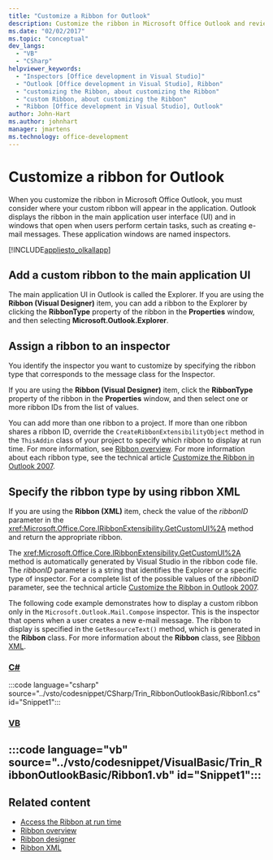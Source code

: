 ```yaml
---
title: "Customize a Ribbon for Outlook"
description: Customize the ribbon in Microsoft Office Outlook and review consideration for your application, such as the location of the ribbon.
ms.date: "02/02/2017"
ms.topic: "conceptual"
dev_langs:
  - "VB"
  - "CSharp"
helpviewer_keywords:
  - "Inspectors [Office development in Visual Studio]"
  - "Outlook [Office development in Visual Studio], Ribbon"
  - "customizing the Ribbon, about customizing the Ribbon"
  - "custom Ribbon, about customizing the Ribbon"
  - "Ribbon [Office development in Visual Studio], Outlook"
author: John-Hart
ms.author: johnhart
manager: jmartens
ms.technology: office-development
---
```

# Customize a ribbon for Outlook

  When you customize the ribbon in Microsoft Office Outlook, you must consider where your custom ribbon will appear in the application. Outlook displays the ribbon in the main application user interface (UI) and in windows that open when users perform certain tasks, such as creating e-mail messages. These application windows are named inspectors.

 [!INCLUDE[appliesto_olkallapp](../vsto/includes/appliesto-olkallapp-md.md)]

## Add a custom ribbon to the main application UI
 The main application UI in Outlook is called the Explorer. If you are using the **Ribbon (Visual Designer)** item, you can add a ribbon to the Explorer by clicking the **RibbonType** property of the ribbon in the **Properties** window, and then selecting **Microsoft.Outlook.Explorer**.

## Assign a ribbon to an inspector
 You identify the inspector you want to customize by specifying the ribbon type that corresponds to the message class for the Inspector.

 If you are using the **Ribbon (Visual Designer)** item, click the **RibbonType** property of the ribbon in the **Properties** window, and then select one or more ribbon IDs from the list of values.

 You can add more than one ribbon to a project. If more than one ribbon shares a ribbon ID, override the `CreateRibbonExtensibilityObject` method in the `ThisAddin` class of your project to specify which ribbon to display at run time. For more information, see [Ribbon overview](../vsto/ribbon-overview.md). For more information about each ribbon type, see the technical article [Customize the Ribbon in Outlook 2007](/previous-versions/office/developer/office-2007/bb226712(v=office.12)).

## Specify the ribbon type by using ribbon XML
 If you are using the **Ribbon (XML)** item, check the value of the *ribbonID* parameter in the <xref:Microsoft.Office.Core.IRibbonExtensibility.GetCustomUI%2A> method and return the appropriate ribbon.

 The <xref:Microsoft.Office.Core.IRibbonExtensibility.GetCustomUI%2A> method is automatically generated by Visual Studio in the ribbon code file. The *ribbonID* parameter is a string that identifies the Explorer or a specific type of inspector. For a complete list of the possible values of the *ribbonID* parameter, see the technical article [Customize the Ribbon in Outlook 2007](/previous-versions/office/developer/office-2007/bb226712(v=office.12)).

 The following code example demonstrates how to display a custom ribbon only in the `Microsoft.Outlook.Mail.Compose` inspector. This is the inspector that opens when a user creates a new e-mail message. The ribbon to display is specified in the `GetResourceText()` method, which is generated in the **Ribbon** class. For more information about the **Ribbon** class, see [Ribbon XML](../vsto/ribbon-xml.md).

 ### [C#](#tab/csharp)
 :::code language="csharp" source="../vsto/codesnippet/CSharp/Trin_RibbonOutlookBasic/Ribbon1.cs" id="Snippet1":::

 ### [VB](#tab/vb)
 :::code language="vb" source="../vsto/codesnippet/VisualBasic/Trin_RibbonOutlookBasic/Ribbon1.vb" id="Snippet1":::
 ---

## Related content
- [Access the Ribbon at run time](../vsto/accessing-the-ribbon-at-run-time.md)
- [Ribbon overview](../vsto/ribbon-overview.md)
- [Ribbon designer](../vsto/ribbon-designer.md)
- [Ribbon XML](../vsto/ribbon-xml.md)
